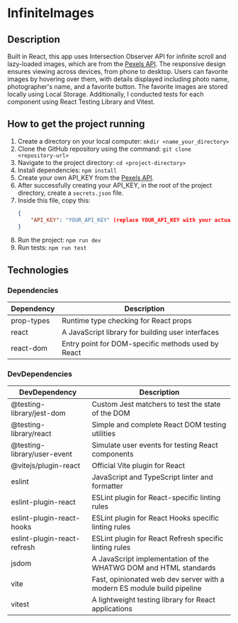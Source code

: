 # InfiniteImages

## Description

Built in React, this app uses Intersection Observer API for infinite scroll and lazy-loaded images, which are from the <a href="https://www.pexels.com/api/">Pexels API</a>. The responsive design ensures viewing across devices, from phone to desktop. Users can favorite images by hovering over them, with details displayed including photo name, photographer's name, and a favorite button. The favorite images are stored locally using Local Storage. Additionally, I conducted tests for each component using React Testing Library and Vitest.

## How to get the project running

1. Create a directory on your local computer: `mkdir <name_your_directory>`
2. Clone the GitHub repository using the command: `git clone <repository-url>`
3. Navigate to the project directory: `cd <project-directory>`
4. Install dependencies: `npm install`
5. Create your own API_KEY from the <a href="https://www.pexels.com/api/">Pexels API</a>.
6. After successfully creating your API_KEY, in the root of the project directory, create a `secrets.json` file.
7. Inside this file, copy this:
    ```json
    {
        "API_KEY": "YOUR_API_KEY" (replace YOUR_API_KEY with your actual API key)
    }
    ```
8. Run the project: `npm run dev`
9. Run tests: `npm run test`

## Technologies

### Dependencies

| Dependency | Description                                        |
| ---------- | -------------------------------------------------- |
| prop-types | Runtime type checking for React props              |
| react      | A JavaScript library for building user interfaces  |
| react-dom  | Entry point for DOM-specific methods used by React |

### DevDependencies

| DevDependency               | Description                                                             |
| --------------------------- | ----------------------------------------------------------------------- |
| @testing-library/jest-dom   | Custom Jest matchers to test the state of the DOM                       |
| @testing-library/react      | Simple and complete React DOM testing utilities                         |
| @testing-library/user-event | Simulate user events for testing React components                       |
| @vitejs/plugin-react        | Official Vite plugin for React                                          |
| eslint                      | JavaScript and TypeScript linter and formatter                          |
| eslint-plugin-react         | ESLint plugin for React-specific linting rules                          |
| eslint-plugin-react-hooks   | ESLint plugin for React Hooks specific linting rules                    |
| eslint-plugin-react-refresh | ESLint plugin for React Refresh specific linting rules                  |
| jsdom                       | A JavaScript implementation of the WHATWG DOM and HTML standards        |
| vite                        | Fast, opinionated web dev server with a modern ES module build pipeline |
| vitest                      | A lightweight testing library for React applications                    |
